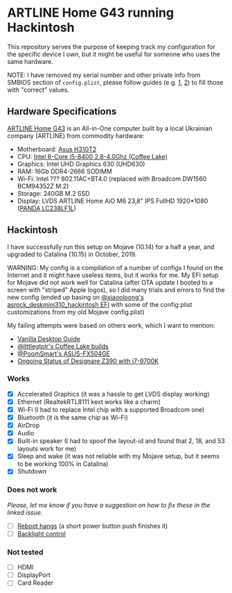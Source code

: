 # ARTLINE Home G43 running Hackintosh

This repository serves the purpose of keeping track my configuration for the specific device I own, but it might be useful for someone who uses the same hardware.

NOTE: I have removed my serial number and other private info from SMBIOS section
of `config.plist`, please follow guides (e.g.
[1](https://www.tonymacx86.com/threads/guide-how-to-configure-your-systems-smbios-correctly.198155/),
[2](https://www.macobserver.com/tips/deep-dive/hackintosh-messages/)) to fill
those with "correct" values.

## Hardware Specifications

[ARTLINE Home G43](http://artline.ua/kompyutery-artline/%D0%BC%D0%BE%D0%BD%D0%BE%D0%B1%D0%BB%D0%BE%D0%BA-artline-home-g43-g43v03-detail)
is an All-in-One computer built by a local Ukrainian company (ARTLINE) from commodity hardware:

* Motherboard: [Asus H310T2](https://www.asus.com/Motherboards/PRIME-H310T-R2-0/)
* CPU: [Intel 6-Core i5-8400 2.8-4.0Ghz (Coffee Lake)](https://ark.intel.com/content/www/us/en/ark/products/126687/intel-core-i5-8400-processor-9m-cache-up-to-4-00-ghz.html)
* Graphics: Intel UHD Graphics 630 (UHD630)
* RAM: 16Gb DDR4-2666 SODIMM
* Wi-Fi: Intel ??? 802.11AC+BT4.0 (replaced with Broadcom DW1560 BCM94352Z M.2)
* Storage: 240GB M.2 SSD
* Display: LVDS ARTLINE Home AiO M6 23,8" IPS FullHD 1920*1080 ([PANDA LC238LF1L](http://www.panelook.com/LC238LF1L_PANDA_23.8_CELL_overview_28791.html))

## Hackintosh

I have successfully run this setup on Mojave (10.14) for a half a year, and
upgraded to Catalina (10.15) in October, 2019.

WARNING: My config is a compilation of a number of configs I found on the
Internet and it might have useless items, but it works for me. My EFI setup for
Mojave did not work well for Catalina (after OTA update I booted to a screen
with "striped" Apple logos), so I did many trials and errors to find the new
config (ended up basing on [@xiaooloong's asrock_deskmini310_hackintosh
EFI](https://github.com/xiaooloong/asrock_deskmini310_hackintosh) with some of
the config.plist customizations from my old Mojave config.plist)

My failing attempts were based on others work, which I want to mention:

* [Vanilla Desktop Guide](https://hackintosh.gitbook.io/-r-hackintosh-vanilla-desktop-guide/config.plist-per-hardware/coffee-lake)
* [@littlegtplr's Coffee Lake builds](https://github.com/littlegtplr/Hackintosh-Clover-folder-for-Coffee-Lake-builds)
* [@PoomSmart's ASUS-FX504GE](https://github.com/PoomSmart/ASUS-FX504GE-Hackintosh)
* [Ongoing Status of Designare Z390 with i7-9700K](https://www.tonymacx86.com/threads/success-ongoing-status-of-designare-z390-with-i7-9700k.266065/)

### Works

* [x] Accelerated Graphics (it was a hassle to get LVDS display working)
* [x] Ethernet (RealtekRTL8111 kext works like a charm)
* [x] Wi-Fi (I had to replace Intel chip with a supported Broadcom one)
* [x] Bluetooth (it is the same chip as Wi-Fi)
* [x] AirDrop
* [x] Audio
* [x] Built-in speaker (I had to spoof the layout-id and found that 2, 18, and 53 layouts work for me)
* [x] Sleep and wake (it was not reliable with my Mojave setup, but it seems to be working 100% in Catalina)
* [x] Shutdown

### Does not work

*Please, let me know if you have a suggestion on how to fix these in the linked issue.*

* [ ] [Reboot hangs](https://github.com/frol/hackintosh-ARTLINE-Home-G43-Asus-H310T2-UHD630/issues/1) (a short power button push finishes it)
* [ ] [Backlight control](https://github.com/frol/hackintosh-ARTLINE-Home-G43-Asus-H310T2-UHD630/issues/2)

### Not tested

* [ ] HDMI
* [ ] DisplayPort
* [ ] Card Reader

